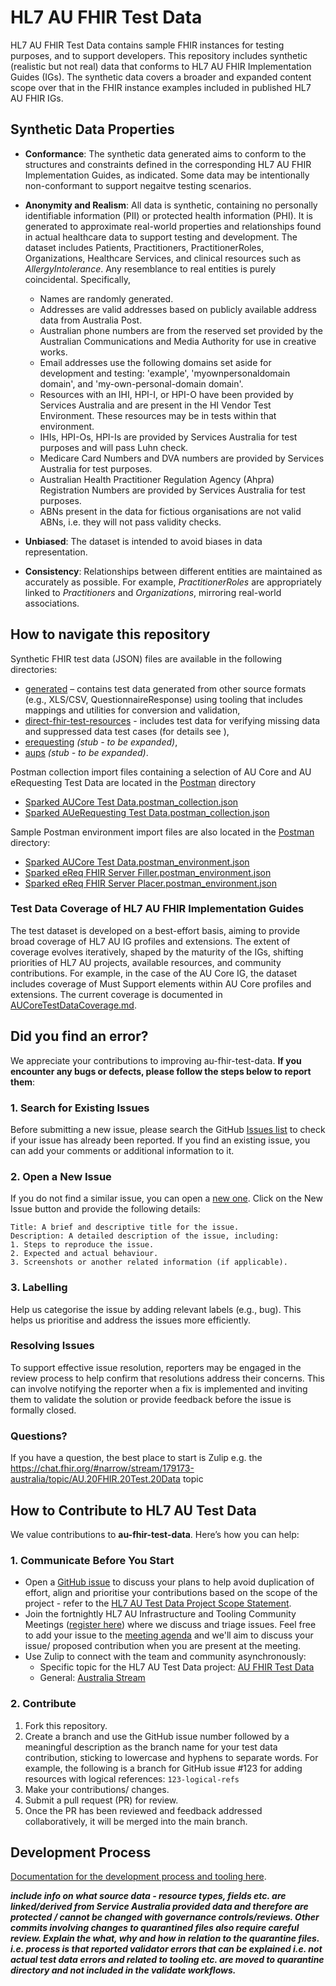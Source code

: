 # HL7 AU FHIR Test Data
HL7 AU FHIR Test Data contains sample FHIR instances for testing purposes, and to support developers. This repository includes synthetic (realistic but not real) data that conforms to HL7 AU FHIR Implementation Guides (IGs). The synthetic data covers a broader and expanded content scope over that in the FHIR instance examples included in published HL7 AU FHIR IGs.

## Synthetic Data Properties

- **Conformance**: The synthetic data generated aims to conform to the structures and constraints defined in the corresponding HL7 AU FHIR Implementation Guides, as indicated. Some data may be intentionally non-conformant to support negaitve testing scenarios.

- **Anonymity and Realism**: All data is synthetic, containing no personally identifiable information (PII) or protected health information (PHI). It is generated to approximate real-world properties and relationships found in actual healthcare data to support testing and development. The dataset includes Patients, Practitioners, PractitionerRoles, Organizations, Healthcare Services, and clinical resources such as *AllergyIntolerance*. Any resemblance to real entities is purely coincidental. Specifically,
  - Names are randomly generated.
  - Addresses are valid addresses based on publicly available address data from Australia Post.
  - Australian phone numbers are from the reserved set provided by the Australian Communications and Media Authority for use in creative works. 
  - Email addresses use the following domains set aside for development and testing: 'example', 'myownpersonaldomain domain', and 'my-own-personal-domain domain'. 
  - Resources with an IHI, HPI-I, or HPI-O have been provided by Services Australia and are present in the HI Vendor Test Environment. These resources may be in tests within that environment.
  - IHIs, HPI-Os, HPI-Is are provided by Services Australia for test purposes and will pass Luhn check. 
  - Medicare Card Numbers and DVA numbers are provided by Services Australia for test purposes.
  - Australian Health Practitioner Regulation Agency (Ahpra) Registration Numbers are provided by Services Australia for test purposes.
  - ABNs present in the data for fictious organisations are not valid ABNs, i.e. they will not pass validity checks.

- **Unbiased**: The dataset is intended to avoid biases in data representation.

- **Consistency**: Relationships between different entities are maintained as accurately as possible. For example, *PractitionerRoles* are appropriately linked to *Practitioners* and *Organizations*, mirroring real-world associations.

## How to navigate this repository
Synthetic FHIR test data (JSON) files are available in the following directories: 
* [generated](https://github.com/hl7au/au-fhir-test-data/tree/master/generated) – contains test data generated from other source formats (e.g., XLS/CSV, QuestionnaireResponse) using tooling that includes mappings and utilities for conversion and validation,
* [direct-fhir-test-resources](https://github.com/hl7au/au-fhir-test-data/tree/master/direct-fhir-test-resources) - includes test data for verifying missing data and suppressed data test cases (for details see ),
* [erequesting](https://github.com/hl7au/au-fhir-test-data/tree/master/erequesting) _(stub - to be expanded)_,
* [aups](https://github.com/hl7au/au-fhir-test-data/tree/master/aups) _(stub - to be expanded)_.

Postman collection import files containing a selection of AU Core and AU eRequesting Test Data are located in the [Postman](https://github.com/hl7au/au-fhir-test-data/tree/master/Postman) directory
* [Sparked AUCore Test Data.postman_collection.json](https://github.com/hl7au/au-fhir-test-data/tree/master/Postman/Sparked%20AUCore%20Test%20Data.postman_collection.json)
* [Sparked AUeRequesting Test Data.postman_collection.json](https://github.com/hl7au/au-fhir-test-data/tree/master/Postman/Sparked%20AUeRequesting%20Test%20Data.postman_collection.json)

Sample Postman environment import files are also located in the [Postman](https://github.com/hl7au/au-fhir-test-data/tree/master/Postman) directory:
* [Sparked AUCore Test Data.postman_environment.json](https://github.com/hl7au/au-fhir-test-data/tree/master/Postman/Sparked%20AUCore%20Test%20Data.postman_environment.json)
* [Sparked eReq FHIR Server Filler.postman_environment.json](https://github.com/hl7au/au-fhir-test-data/tree/master/Postman/Sparked%20eReq%20FHIR%20Server%20Filler.postman_environment.json)
* [Sparked eReq FHIR Server Placer.postman_environment.json](https://github.com/hl7au/au-fhir-test-data/tree/master/Postman/Sparked%20eReq%20FHIR%20Server%20Placer.postman_environment.json)

### Test Data Coverage of HL7 AU FHIR Implementation Guides
The test dataset is developed on a best-effort basis, aiming to provide broad coverage of HL7 AU IG profiles and extensions. The extent of coverage evolves iteratively, shaped by the maturity of the IGs, shifting priorities of HL7 AU projects, available resources, and community contributions. For example, in the case of the AU Core IG, the dataset includes coverage of Must Support elements within AU Core profiles and extensions. The current coverage is documented in [AUCoreTestDataCoverage.md](https://github.com/hl7au/au-fhir-test-data/blob/master/AUCoreTestDataCoverage.md).

## Did you find an error?
We appreciate your contributions to improving au-fhir-test-data. **If you encounter any bugs or defects, please follow the steps below to report them**:

### 1. Search for Existing Issues
Before submitting a new issue, please search the GitHub [Issues list](https://github.com/hl7au/au-fhir-test-data/issues) to check if your issue has already been reported. If you find an existing issue, you can add your comments or additional information to it.

### 2. Open a New Issue
If you do not find a similar issue, you can open a [new one](https://github.com/hl7au/au-fhir-test-data/issues). Click on the New Issue button and provide the following details:

```
Title: A brief and descriptive title for the issue.
Description: A detailed description of the issue, including:
1. Steps to reproduce the issue.
2. Expected and actual behaviour.
3. Screenshots or another related information (if applicable).
```

### 3. Labelling
Help us categorise the issue by adding relevant labels (e.g., bug). This helps us prioritise and address the issues more efficiently.

### Resolving Issues
To support effective issue resolution, reporters may be engaged in the review process to help confirm that resolutions address their concerns. This can involve notifying the reporter when a fix is implemented and inviting them to validate the solution or provide feedback before the issue is formally closed.

### Questions?
If you have a question, the best place to start is Zulip e.g. the https://chat.fhir.org/#narrow/stream/179173-australia/topic/AU.20FHIR.20Test.20Data topic

## How to Contribute to HL7 AU Test Data
We value contributions to **au-fhir-test-data**. Here’s how you can help:

### 1. Communicate Before You Start
- Open a [GitHub issue](https://github.com/hl7au/au-fhir-test-data/issues) to discuss your plans to help avoid duplication of effort, align and prioritise your contributions based on the scope of the project - refer to the [HL7 AU Test Data Project Scope Statement](https://confluence.hl7.org/display/HA/HL7+Australia+Project+Registry?preview=/184927329/248874957/Test%20Data%20Project%201.2.pdf).
- Join the fortnightly HL7 AU Infrastructure and Tooling Community Meetings ([register here](https://confluence.hl7.org/display/HAFWG/Infrastructure+and+Tooling+Contact+List)) where we discuss and triage issues. Feel free to add your issue to the [meeting agenda](https://confluence.hl7.org/pages/viewpage.action?pageId=265492851#CommunityMeetingAgendaandMinutes-MeetingDetails) and we'll aim to discuss your issue/ proposed contribution when you are present at the meeting.
- Use Zulip to connect with the team and community asynchronously: 
  - Specific topic for the HL7 AU Test Data project: [AU FHIR Test Data](https://chat.fhir.org/#narrow/stream/179173-australia/topic/AU.20FHIR.20Test.20Data)
  - General: [Australia Stream](https://chat.fhir.org/#narrow/stream/179173-australia)

### 2. Contribute
1. Fork this repository.
2. Create a branch and use the GitHub issue number followed by a meaningful description as the branch name for your test data contribution, sticking to lowercase and hyphens to separate words. For example, the following is a branch for GitHub issue #123 for adding resources with logical references: `123-logical-refs`
3. Make your contributions/ changes.
4. Submit a pull request (PR) for review.
5.  Once the PR has been reviewed and feedback addressed collaboratively, it will be merged into the main branch.

## Development Process

[Documentation for the development process and tooling here](https://confluence.hl7.org/display/HAFWG/Process%3A+Test+Data+-+iterative+development).

**_include info on what source data - resource types, fields etc. are linked/derived from Service Australia provided data and therefore are protected / cannot be changed with governance controls/reviews. Other commits involving changes to quarantined files also require careful review. 
Explain the what, why and how in relation to the quarantine files. i.e. process is that reported validator errors that can be explained i.e. not actual test data errors and related to tooling etc. are moved to quarantine directory and not included in the validate workflows._**